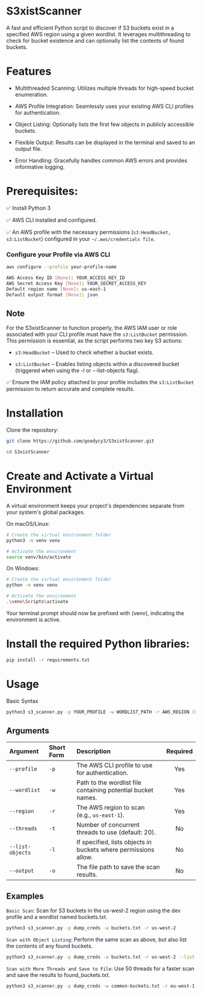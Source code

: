 # S3xistScanner
A fast and efficient Python script to discover if S3 buckets exist in a specified AWS region using a given wordlist. It leverages multithreading to check for bucket existence and can optionally list the contents of found buckets.


# Features
- Multithreaded Scanning: Utilizes multiple threads for high-speed bucket enumeration.

- AWS Profile Integration: Seamlessly uses your existing AWS CLI profiles for authentication.

- Object Listing: Optionally lists the first few objects in publicly accessible buckets.

- Flexible Output: Results can be displayed in the terminal and saved to an output file.

- Error Handling: Gracefully handles common AWS errors and provides informative logging.


# Prerequisites:

✅ Install Python 3 

✅ AWS CLI installed and configured.

✅ An AWS profile with the necessary permissions (`s3:HeadBucket, s3:ListBucket`) configured in your `~/.aws/credentials file`.

### Configure your Profile via AWS CLI

```bash 
aws configure --profile your-profile-name

AWS Access Key ID [None]: YOUR_ACCESS_KEY_ID
AWS Secret Access Key [None]: YOUR_SECRET_ACCESS_KEY
Default region name [None]: us-east-1
Default output format [None]: json
```

## Note
For the S3xistScanner to function properly, the AWS IAM user or role associated with your CLI profile must have the `s3:ListBucket` permission. 
This permission is essential, as the script performs two key S3 actions:

- `s3:HeadBucket` – Used to check whether a bucket exists.

- `s3:ListBucket` – Enables listing objects within a discovered bucket (triggered when using the -l or --list-objects flag).

✅ Ensure the IAM policy attached to your profile includes the `s3:ListBucket` permission to return accurate and complete results.

# Installation
Clone the repository:

```bash
git clone https://github.com/goodycy3/S3xistScanner.git

cd S3xistScanner
```

# Create and Activate a Virtual Environment 
A virtual environment keeps your project's dependencies separate from your system's global packages.

On macOS/Linux:
```bash
# Create the virtual environment folder
python3 -m venv venv

# Activate the environment
source venv/bin/activate
```

On Windows:
```bash
# Create the virtual environment folder
python -m venv venv

# Activate the environment
.\venv\Scripts\activate
```
Your terminal prompt should now be prefixed with (venv), indicating the environment is active.

# Install the required Python libraries:

```bash
pip install -r requirements.txt
```

# Usage

Basic Syntax
```bash
python3 s3_scanner.py -p YOUR_PROFILE -w WORDLIST_PATH -r AWS_REGION [OPTIONS]
```

## Arguments

| Argument | Short Form | Description | Required |
| :--- | :--- | :--- | :---: |
| `--profile` | `-p` | The AWS CLI profile to use for authentication. | Yes |
| `--wordlist` | `-w` | Path to the wordlist file containing potential bucket names. | Yes |
| `--region` | `-r` | The AWS region to scan (e.g., `us-east-1`). | Yes |
| `--threads` | `-t` | Number of concurrent threads to use (default: 20). | No |
| `--list-objects` | `-l` | If specified, lists objects in buckets where permissions allow. | No |
| `--output` | `-o` | The file path to save the scan results. | No |


## Examples
`Basic Scan`: Scan for S3 buckets in the us-west-2 region using the dev profile and a wordlist named buckets.txt.

```bash
python3 s3_scanner.py -p dump_creds -w buckets.txt -r us-west-2
```

`Scan with Object Listing`:
Perform the same scan as above, but also list the contents of any found buckets.

```bash
python3 s3_scanner.py -p dump_creds -w buckets.txt -r us-west-2 --list-objects
```

`Scan with More Threads and Save to File`:
Use 50 threads for a faster scan and save the results to found_buckets.txt.
```bash
python3 s3_scanner.py -p dump_creds -w common-buckets.txt -r eu-west-1 -t 50 -o found_buckets.txt
```

